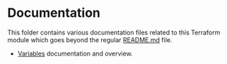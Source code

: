 # Documentation

This folder contains various documentation files related to this Terraform module
which goes beyond the regular [README.md](../README.md) file.

- [Variables](variables.md) documentation and overview.
